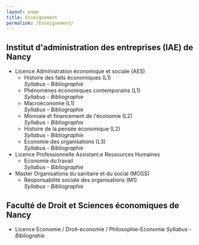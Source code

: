 ```yaml
---
layout: page
title: Enseignement
permalink: /Enseignement/
---
```


## Institut d'administration des entreprises (IAE) de Nancy ##

- Licence Administration économique et sociale (AES)  
	- Histoire des faits économiques (L1)  
	*Syllabus* - *Bibliographie*  
	- Phénomènes économiques contemporains (L1)  
		*Syllabus* - *Bibliographie*
	- Macroéconomie (L1)  
		*Syllabus* - *Bibliographie*  
	- Monnaie et financement de l'économie (L2)  
		*Syllabus* - *Bibliographie*  
	- Histoire de la pensée économique (L2)  
		*Syllabus* - *Bibliographie*
	- Economie des organisations (L3)  
		*Syllabus* - *Bibliographie*  
- Licence Professionnelle Assistant.e Ressources Humaines
	- Economie du travail  
		*Syllabus* - *Bibliographie*
- Master Organisations du sanitaire et du social (MOSS)
	- Responsabilité sociale des organisations (M1)  
		*Syllabus* - *Bibliographie*
  
## Faculté de Droit et Sciences économiques de Nancy ##

- Licence Economie / Droit-économie / Philosophie-Economie
		*Syllabus* - *Bibliograhie*
